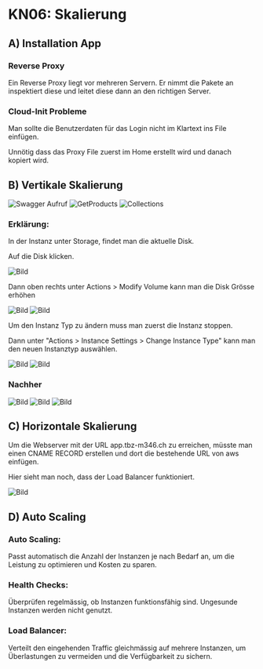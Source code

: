# KN06: Skalierung

## A) Installation App 

### Reverse Proxy
Ein Reverse Proxy liegt vor mehreren Servern. Er nimmt die Pakete an inspektiert diese und leitet diese dann an den richtigen Server.

### Cloud-Init Probleme
Man sollte die Benutzerdaten für das Login nicht im Klartext ins File einfügen.

Unnötig dass das Proxy File zuerst im Home erstellt wird und danach kopiert wird.

## B) Vertikale Skalierung

![Swagger Aufruf](Swagger.png)
![GetProducts](GetProducts.png)
![Collections](Auszug_Collection.png)

### Erklärung:

In der Instanz unter Storage, findet man die aktuelle Disk.

Auf die Disk klicken.

![Bild](Bild.jpg)

Dann oben rechts unter Actions > Modify Volume kann man die Disk Grösse erhöhen

![Bild](Bild2.png)
![Bild](Bild3.jpg)

Um den Instanz Typ zu ändern muss man zuerst die Instanz stoppen.

Dann unter "Actions > Instance Settings > Change Instance Type" kann man den neuen Instanztyp auswählen.

![Bild](Bild4.png)
![Bild](Bild5.png)

### Nachher

![Bild](Bild6.png)
![Bild](Bild7.png)
![Bild](Bild8.jpg)

## C) Horizontale Skalierung

Um die Webserver mit der URL app.tbz-m346.ch zu erreichen, müsste man einen CNAME RECORD erstellen und dort die bestehende URL von aws einfügen.

Hier sieht man noch, dass der Load Balancer funktioniert.

![Bild](Bild9.png)


## D) Auto Scaling

### Auto Scaling:
Passt automatisch die Anzahl der Instanzen je nach Bedarf an, um die Leistung zu optimieren und Kosten zu sparen.

### Health Checks:
Überprüfen regelmässig, ob Instanzen funktionsfähig sind. Ungesunde Instanzen werden nicht genutzt.

### Load Balancer:
Verteilt den eingehenden Traffic gleichmässig auf mehrere Instanzen, um Überlastungen zu vermeiden und die Verfügbarkeit zu sichern.